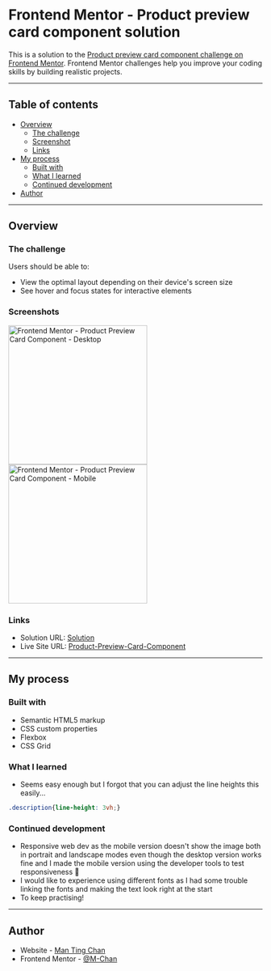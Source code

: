 # Frontend Mentor - Product preview card component solution
This is a solution to the [Product preview card component challenge on Frontend Mentor](https://www.frontendmentor.io/challenges/product-preview-card-component-GO7UmttRfa). Frontend Mentor challenges help you improve your coding skills by building realistic projects. 

---
## Table of contents
- [Overview](#overview)
  - [The challenge](#the-challenge)
  - [Screenshot](#screenshot)
  - [Links](#links)
- [My process](#my-process)
  - [Built with](#built-with)
  - [What I learned](#what-i-learned)
  - [Continued development](#continued-development)
- [Author](#author)


---
## Overview
### The challenge
Users should be able to:
- View the optimal layout depending on their device's screen size
- See hover and focus states for interactive elements

### Screenshots
<p float="left">
<img src="https://user-images.githubusercontent.com/81781462/188125569-dc8a02a8-5361-4ed0-869d-85417968946b.png"  alt="Frontend Mentor -  Product Preview Card Component - Desktop" height="275">
<img src="https://user-images.githubusercontent.com/81781462/188125577-654208b0-d736-4dc0-b47c-6a5101609f57.png"  alt="Frontend Mentor -  Product Preview Card Component - Mobile" height="275" style="display: inline-block">
</p>
<!---
![Frontend Mentor -  Product Preview Card Component - Desktop](https://user-images.githubusercontent.com/81781462/188125569-dc8a02a8-5361-4ed0-869d-85417968946b.png)
![Frontend Mentor -  Product Preview Card Component - Mobile](https://user-images.githubusercontent.com/81781462/188125577-654208b0-d736-4dc0-b47c-6a5101609f57.png)
--->


### Links
- Solution URL: [Solution](https://www.frontendmentor.io/solutions/responsive-productpreviewcardcomponent-using-css-grid-Er9xob5IFt)
- Live Site URL: [Product-Preview-Card-Component](https://m-chan.github.io/Product-Preview-Card-Component/)


---
## My process
### Built with
- Semantic HTML5 markup
- CSS custom properties
- Flexbox
- CSS Grid


### What I learned
- Seems easy enough but I forgot that you can adjust the line heights this easily...

```css
.description{line-height: 3vh;}
```

### Continued development
- Responsive web dev as the mobile version doesn't show the image both in portrait and landscape modes even though the desktop version works fine and I made the mobile version using the developer tools to test responsiveness :slightly_frowning_face:
- I would like to experience using different fonts as I had some trouble linking the fonts and making the text look right at the start
- To keep practising!


---
## Author
- Website - [Man Ting Chan](https://m-chan.github.io/)
- Frontend Mentor - [@M-Chan](https://www.frontendmentor.io/profile/M-Chan)

